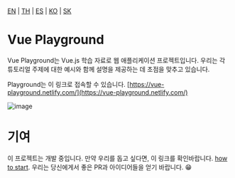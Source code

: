 [EN](README.md) | [TH](README_th.md) | [ES](README_es.md) | [KO](README_ko.md) | [SK](README_sk.md)

# Vue Playground

Vue Playground는 Vue.js 학습 자료로 웹 애플리케이션 프로젝트입니다. 우리는 각 튜토리얼 주제에 대한 예시와 함께 설명을 제공하는 데 초점을 맞추고 있습니다.

Playground는 이 링크로 접속할 수 있습니다. [https://vue-playground.netlify.com/](https://vue-playground.netlify.com/)

![image](https://user-images.githubusercontent.com/6861191/66323656-538d4980-e94e-11e9-879c-f1cf2581cb9f.png)

# 기여

이 프로젝트는 개발 중입니다.
만약 우리를 돕고 싶다면, 이 링크를 확인바랍니다. [how to start](https://github.com/runyasak/vue-playground/blob/master/CONTRIBUTING.md).
우리는 당신에게서 좋은 PR과 아이디어들을 얻기 바랍니다. 😁
